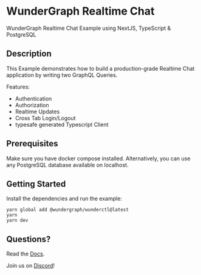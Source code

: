 # WunderGraph Realtime Chat

WunderGraph Realtime Chat Example using NextJS, TypeScript & PostgreSQL

## Description

This Example demonstrates how to build a production-grade Realtime Chat application by writing two GraphQL Queries.

Features:
- Authentication
- Authorization
- Realtime Updates
- Cross Tab Login/Logout
- typesafe generated Typescript Client

## Prerequisites

Make sure you have docker compose installed.
Alternatively, you can use any PostgreSQL database available on localhost.

## Getting Started

Install the dependencies and run the example:

```shell
yarn global add @wundergraph/wunderctl@latest
yarn
yarn dev
```

## Questions?

Read the [Docs](https://wundergraph.com/docs).

Join us on [Discord](https://wundergraph.com/discord)!
